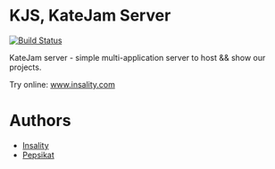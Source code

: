 # KJS, KateJam Server

[![Build Status](https://travis-ci.org/Insality/KJS.svg?branch=deploy)](https://travis-ci.org/Insality/KJS)

KateJam server - simple multi-application server to host && show our projects.

Try online: www.insality.com

# Authors
- [Insality](https://github.com/Insality)
- [Pepsikat](https://github.com/Pepsikat)

